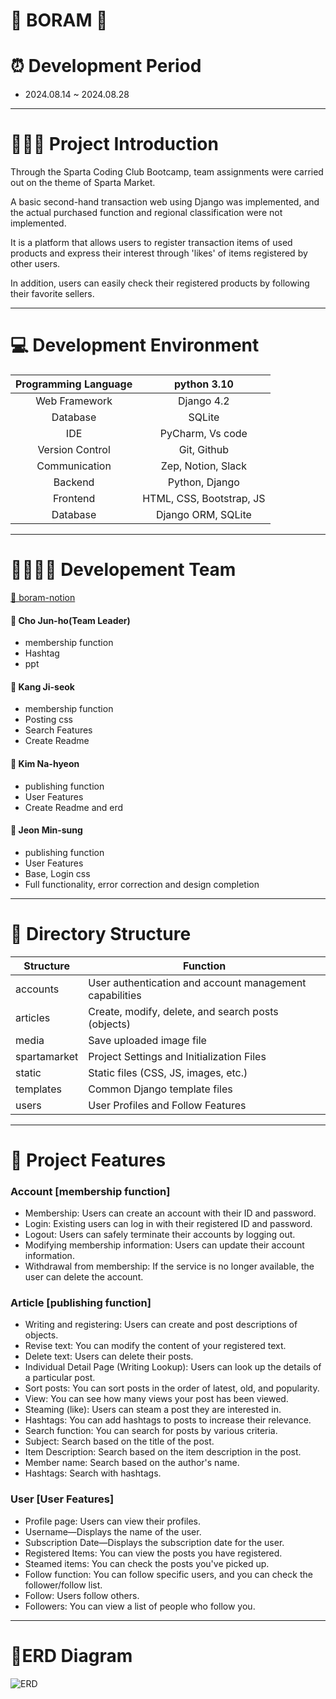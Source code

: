  # 🪷 BORAM 🪷

# ⏰ Development Period
- 2024.08.14 ~ 2024.08.28
----
# 👩🏻‍💻 Project Introduction

Through the Sparta Coding Club Bootcamp, team assignments were carried out on the theme of Sparta Market.


A basic second-hand transaction web using Django was implemented, and the actual purchased function and regional classification were not implemented.


It is a platform that allows users to register transaction items of used products and express their interest through 'likes' of items registered by other users.

In addition, users can easily check their registered products by following their favorite sellers.

----
# 💻 Development Environment

|Programming Language| python 3.10|
|:----------------:|:----------------:|
| Web Framework | Django 4.2|
| Database | SQLite|
| IDE | PyCharm, Vs code |
| Version Control | Git, Github |
| Communication | Zep, Notion, Slack|
| Backend | Python, Django |
| Frontend | HTML, CSS, Bootstrap, JS |
| Database | Django ORM, SQLite |

----
# 🧑‍🧑‍🧒‍🧒 Developement Team

[🔗 boram-notion](https://teamsparta.notion.site/b1f541f0549f4e7f9e07c9cc547f1ec6)

#### 👑 Cho Jun-ho(Team Leader)
- membership function
- Hashtag
- ppt

#### 👤 Kang Ji-seok
- membership function
- Posting css
- Search Features
- Create Readme

#### 👤 Kim Na-hyeon
- publishing function
- User Features
- Create Readme and erd

#### 👤 Jeon Min-sung
- publishing function
- User Features
- Base, Login css
- Full functionality, error correction and design completion
----

# 🧬 Directory Structure
| Structure| Function|
|----------------|----------------|
| accounts | User authentication and account management capabilities |
| articles | Create, modify, delete, and search posts (objects) |
|  media | Save uploaded image file |
| spartamarket | Project Settings and Initialization Files |
| static | Static files (CSS, JS, images, etc.) |
| templates | Common Django template files |
| users | User Profiles and Follow Features

----
# 📌 Project Features

### Account [membership function]
- Membership: Users can create an account with their ID and password.
- Login: Existing users can log in with their registered ID and password.
- Logout: Users can safely terminate their accounts by logging out.
- Modifying membership information: Users can update their account information.
- Withdrawal from membership: If the service is no longer available, the user can delete the account.

### Article [publishing function]
- Writing and registering: Users can create and post descriptions of objects.
- Revise text: You can modify the content of your registered text.
- Delete text: Users can delete their posts.
- Individual Detail Page (Writing Lookup): Users can look up the details of a particular post.
- Sort posts: You can sort posts in the order of latest, old, and popularity.
- View: You can see how many views your post has been viewed.
- Steaming (like): Users can steam a post they are interested in.
- Hashtags: You can add hashtags to posts to increase their relevance.
- Search function: You can search for posts by various criteria.
- Subject: Search based on the title of the post.
- Item Description: Search based on the item description in the post.
- Member name: Search based on the author's name.
- Hashtags: Search with hashtags.

### User [User Features]
- Profile page: Users can view their profiles.
- Username—Displays the name of the user.
- Subscription Date—Displays the subscription date for the user.
- Registered Items: You can view the posts you have registered.
- Steamed items: You can check the posts you've picked up.
- Follow function: You can follow specific users, and you can check the follower/follow list.
- Follow: Users follow others.
- Followers: You can view a list of people who follow you.

----
# 📄ERD Diagram
![ERD](https://github.com/user-attachments/assets/00db2583-9f10-4420-88e5-e1baefadeadb)

